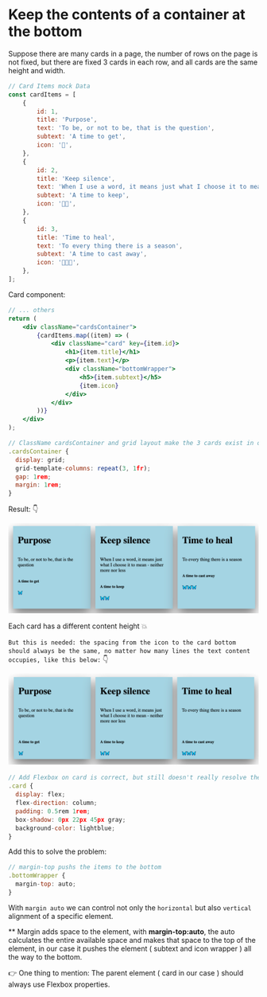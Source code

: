 # Keep the contents of a container at the bottom

Suppose there are many cards in a page, the number of rows on the page is not fixed, but there are fixed 3 cards in each row, and all cards are the same height and width.

```jsx
// Card Items mock Data
const cardItems = [
	{
		id: 1,
		title: 'Purpose',
		text: 'To be, or not to be, that is the question',
		subtext: 'A time to get',
		icon: '🦋',
	},
	{
		id: 2,
		title: 'Keep silence',
		text: 'When I use a word, it means just what I choose it to mean - neither more nor less',
		subtext: 'A time to keep',
		icon: '🦋🦋',
	},
	{
		id: 3,
		title: 'Time to heal',
		text: 'To every thing there is a season',
		subtext: 'A time to cast away',
		icon: '🦋🦋🦋',
	},
];
```

Card component:

```jsx
// ... others
return (
	<div className="cardsContainer">
		{cardItems.map((item) => (
			<div className="card" key={item.id}>
				<h1>{item.title}</h1>
				<p>{item.text}</p>
				<div className="bottomWrapper">
					<h5>{item.subtext}</h5>
					{item.icon}
				</div>
			</div>
		))}
	</div>
);
```

```jsx
// ClassName cardsContainer and grid layout make the 3 cards exist in one row with space ( gap and margin ) around and between them
.cardsContainer {
  display: grid;
  grid-template-columns: repeat(3, 1fr);
  gap: 1rem;
  margin: 1rem;
}
```

Result: 👇

<img src='image/margin-auto2.png' alt='nest' />

Each card has a different content height 💥

`But this is needed: the spacing from the icon to the card bottom should always be the same, no matter how many lines the text content occupies, like this below:`
👇

<img src='image/margin-auto1.png' alt='nest' />

<br />

```jsx
// Add Flexbox on card is correct, but still doesn't really resolve the problem:
.card {
  display: flex;
  flex-direction: column;
  padding: 0.5rem 1rem;
  box-shadow: 0px 22px 45px gray;
  background-color: lightblue;
}
```

Add this to solve the problem:

```jsx
// margin-top pushs the items to the bottom
.bottomWrapper {
  margin-top: auto;
}
```

With `margin auto` we can control not only the `horizontal` but also `vertical` alignment of a specific element.

\*\* Margin adds space to the element, with **margin-top:auto**, the auto calculates the entire available space and makes that space to the top of the element, in our case it pushes the element ( subtext and icon wrapper ) all the way to the bottom.

👉 One thing to mention: The parent element ( card in our case ) should always use Flexbox properties.
